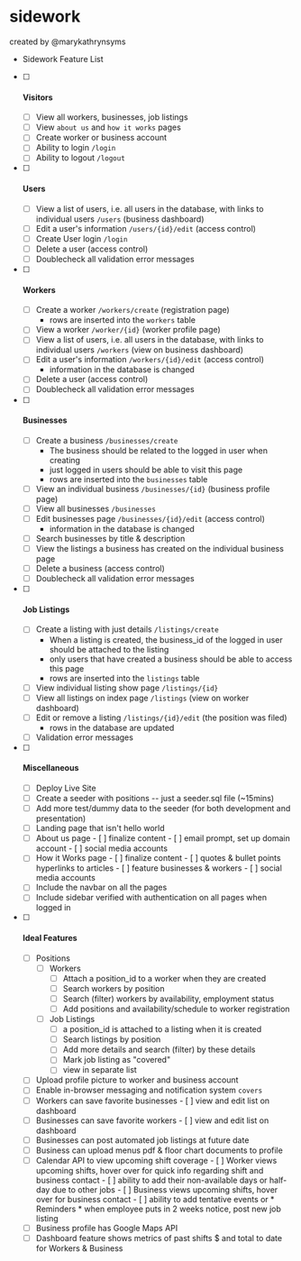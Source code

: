 # sidework 
created by @marykathrynsyms



* Sidework Feature List
- [ ] #### Visitors
    - [ ] View all workers, businesses, job listings
    - [ ] View `about us` and `how it works` pages
    - [ ] Create worker or business account
    - [ ] Ability to login `/login`
    - [ ] Ability to logout `/logout`
- [ ] #### Users
    - [ ] View a list of users, i.e. all users in the database, with links to individual users `/users` (business dashboard)
    - [ ] Edit a user's information `/users/{id}/edit` (access control)
    - [ ] Create User login `/login`
    - [ ] Delete a user (access control)
    - [ ] Doublecheck all validation error messages
- [ ] #### Workers
    - [ ] Create a worker `/workers/create` (registration page)
        - rows are inserted into the `workers` table
    - [ ] View a worker `/worker/{id}` (worker profile page)
    - [ ] View a list of users, i.e. all users in the database, with links to individual users `/workers` (view on business dashboard)
    - [ ] Edit a user's information `/workers/{id}/edit` (access control)
        - information in the database is changed
    - [ ] Delete a user (access control)    
    - [ ] Doublecheck all validation error messages
- [ ] #### Businesses
    - [ ] Create a business `/businesses/create`
        - The business should be related to the logged in user when creating
        - just logged in users should be able to visit this page
        - rows are inserted into the `businesses` table
    - [ ] View an individual business `/businesses/{id}` (business profile page)
    - [ ] View all businesses `/businesses`
    - [ ] Edit businesses page `/businesses/{id}/edit` (access control)
        - information in the database is changed
    - [ ] Search businesses by title & description
    - [ ] View the listings a business has created on the individual business page
    - [ ] Delete a business (access control)
    - [ ] Doublecheck all validation error messages
- [ ] #### Job Listings
    - [ ] Create a listing with just details `/listings/create`
        - When a listing is created, the business_id of the logged in user
          should be attached to the listing
        - only users that have created a business should be able to access
          this page
        - rows are inserted into the `listings` table
    - [ ] View individual listing show page `/listings/{id}`
    - [ ] View all listings on index page `/listings` (view on worker dashboard)
    - [ ] Edit or remove a listing `/listings/{id}/edit` (the position was filed)
        - rows in the database are updated
    - [ ] Validation error messages
- [ ] #### Miscellaneous
    - [ ] Deploy Live Site
    - [ ] Create a seeder with positions -- just a seeder.sql file (~15mins)
    - [ ] Add more test/dummy data to the seeder (for both development and presentation)
    - [ ] Landing page that isn't hello world
    - [ ] About us page 
            - [ ] finalize content
            - [ ] email prompt, set up domain account
            - [ ] social media accounts
    - [ ] How it Works page
            - [ ] finalize content
            - [ ] quotes & bullet points hyperlinks to articles
            - [ ] feature businesses & workers
            - [ ] social media accounts 
    - [ ] Include the navbar on all the pages
    - [ ] Include sidebar verified with authentication on all pages when logged in 
- [ ] #### Ideal Features
    - [ ] Positions
        - [ ] Workers
            - [ ] Attach a position_id to a worker when they are created
            - [ ] Search workers by position 
            - [ ] Search (filter) workers by availability, employment status
            - [ ] Add positions and availability/schedule to worker registration
        - [ ] Job Listings
            - [ ] a position_id is attached to a listing when it is created
            - [ ] Search listings by position
            - [ ] Add more details and search (filter) by these details
            - [ ] Mark job listing as "covered"
             - [ ] view in separate list
    - [ ] Upload profile picture to worker and business account
    - [ ] Enable in-browser messaging and notification system `covers`
    - [ ] Workers can save favorite businesses
            - [ ] view and edit list on dashboard
    - [ ] Businesses can save favorite workers
            - [ ] view and edit list on dashboard
    - [ ] Businesses can post automated job listings at future date
    - [ ] Business can upload menus pdf & floor chart documents to profile
    - [ ] Calendar API to view upcoming shift coverage
            - [ ] Worker views upcoming shifts, hover over for quick info regarding shift and business contact
                - [ ] ability to add their non-available days or half-day due to other jobs
            - [ ] Business views upcoming shifts, hover over for business contact
                - [ ] ability to add tentative events or * Reminders * when employee puts in 2 weeks notice, post new job listing  
    - [ ] Business profile has Google Maps API                      
    - [ ] Dashboard feature shows metrics of past shifts $ and total to date for Workers & Business